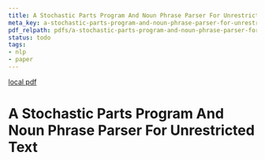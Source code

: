 ```yaml
---
title: A Stochastic Parts Program And Noun Phrase Parser For Unrestricted Text
meta_key: a-stochastic-parts-program-and-noun-phrase-parser-for-unrestricted-text
pdf_relpath: pdfs/a-stochastic-parts-program-and-noun-phrase-parser-for-unrestricted-text.pdf
status: todo
tags:
- nlp
- paper
---
```


[local pdf](../../../pdfs/a-stochastic-parts-program-and-noun-phrase-parser-for-unrestricted-text.pdf)

# A Stochastic Parts Program And Noun Phrase Parser For Unrestricted Text
